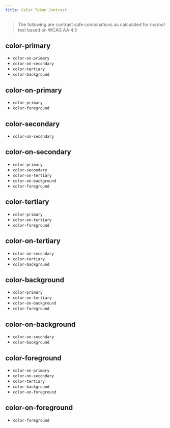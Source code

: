 ```yaml
---
title: Color Token Contrast
---
```


> The following are contrast safe combinations as calculated for _normal_ text based on WCAG AA 4.5

## color-primary
  - `color-on-primary`
  - `color-on-secondary`
  - `color-tertiary`
  - `color-background`

## color-on-primary
  - `color-primary`
  - `color-foreground`

## color-secondary
  - `color-on-secondary`

## color-on-secondary
  - `color-primary`
  - `color-secondary`
  - `color-on-tertiary`
  - `color-on-background`
  - `color-foreground`

## color-tertiary
  - `color-primary`
  - `color-on-tertiary`
  - `color-foreground`

## color-on-tertiary
  - `color-on-secondary`
  - `color-tertiary`
  - `color-background`

## color-background
  - `color-primary`
  - `color-on-tertiary`
  - `color-on-background`
  - `color-foreground`

## color-on-background
  - `color-on-secondary`
  - `color-background`

## color-foreground
  - `color-on-primary`
  - `color-on-secondary`
  - `color-tertiary`
  - `color-background`
  - `color-on-foreground`

## color-on-foreground
  - `color-foreground`
